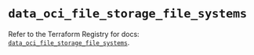 # `data_oci_file_storage_file_systems`

Refer to the Terraform Registry for docs: [`data_oci_file_storage_file_systems`](https://registry.terraform.io/providers/oracle/oci/6.18.0/docs/data-sources/file_storage_file_systems).
